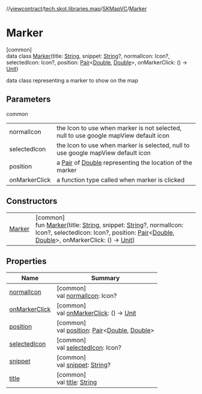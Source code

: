 //[viewcontract](../../../../index.md)/[tech.skot.libraries.map](../../index.md)/[SKMapVC](../index.md)/[Marker](index.md)

# Marker

[common]\
data class [Marker](index.md)(title: [String](https://kotlinlang.org/api/latest/jvm/stdlib/kotlin/-string/index.html), snippet: [String](https://kotlinlang.org/api/latest/jvm/stdlib/kotlin/-string/index.html)?, normalIcon: Icon?, selectedIcon: Icon?, position: [Pair](https://kotlinlang.org/api/latest/jvm/stdlib/kotlin/-pair/index.html)&lt;[Double](https://kotlinlang.org/api/latest/jvm/stdlib/kotlin/-double/index.html), [Double](https://kotlinlang.org/api/latest/jvm/stdlib/kotlin/-double/index.html)&gt;, onMarkerClick: () -&gt; [Unit](https://kotlinlang.org/api/latest/jvm/stdlib/kotlin/-unit/index.html))

data class representing a marker to show on the map

## Parameters

common

| | |
|---|---|
| normalIcon | the Icon to use when marker is not selected, null to use google mapView default icon |
| selectedIcon | the Icon to use when marker is selected, null to use google mapView default icon |
| position | a [Pair](https://kotlinlang.org/api/latest/jvm/stdlib/kotlin/-pair/index.html) of [Double](https://kotlinlang.org/api/latest/jvm/stdlib/kotlin/-double/index.html) representing the location of the marker |
| onMarkerClick | a function type called when marker is clicked |

## Constructors

| | |
|---|---|
| [Marker](-marker.md) | [common]<br>fun [Marker](-marker.md)(title: [String](https://kotlinlang.org/api/latest/jvm/stdlib/kotlin/-string/index.html), snippet: [String](https://kotlinlang.org/api/latest/jvm/stdlib/kotlin/-string/index.html)?, normalIcon: Icon?, selectedIcon: Icon?, position: [Pair](https://kotlinlang.org/api/latest/jvm/stdlib/kotlin/-pair/index.html)&lt;[Double](https://kotlinlang.org/api/latest/jvm/stdlib/kotlin/-double/index.html), [Double](https://kotlinlang.org/api/latest/jvm/stdlib/kotlin/-double/index.html)&gt;, onMarkerClick: () -&gt; [Unit](https://kotlinlang.org/api/latest/jvm/stdlib/kotlin/-unit/index.html)) |

## Properties

| Name | Summary |
|---|---|
| [normalIcon](normal-icon.md) | [common]<br>val [normalIcon](normal-icon.md): Icon? |
| [onMarkerClick](on-marker-click.md) | [common]<br>val [onMarkerClick](on-marker-click.md): () -&gt; [Unit](https://kotlinlang.org/api/latest/jvm/stdlib/kotlin/-unit/index.html) |
| [position](position.md) | [common]<br>val [position](position.md): [Pair](https://kotlinlang.org/api/latest/jvm/stdlib/kotlin/-pair/index.html)&lt;[Double](https://kotlinlang.org/api/latest/jvm/stdlib/kotlin/-double/index.html), [Double](https://kotlinlang.org/api/latest/jvm/stdlib/kotlin/-double/index.html)&gt; |
| [selectedIcon](selected-icon.md) | [common]<br>val [selectedIcon](selected-icon.md): Icon? |
| [snippet](snippet.md) | [common]<br>val [snippet](snippet.md): [String](https://kotlinlang.org/api/latest/jvm/stdlib/kotlin/-string/index.html)? |
| [title](title.md) | [common]<br>val [title](title.md): [String](https://kotlinlang.org/api/latest/jvm/stdlib/kotlin/-string/index.html) |
